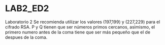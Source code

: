 # LAB2_ED2
Laboratorio 2
Se recomienda utilizar los valores (197,199) y (227,229) para el cifrado RSA. P y Q tienen que ser números primos cercanos, asimismo, el primero numero antes de la coma tiene que ser más pequeño que el de despues de la coma.
